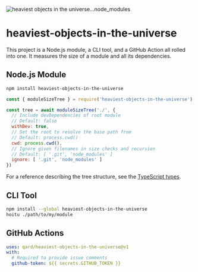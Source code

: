 ![heaviest objects in the universe...node_modules](https://i.redd.it/tfugj4n3l6ez.png)

# heaviest-objects-in-the-universe

This project is a Node.js module, a CLI tool, and a GitHub Action all rolled into one. It measures the size of a module and all its dependencies.

## Node.js Module

```sh
npm install heaviest-objects-in-the-universe
```

```js
const { moduleSizeTree } = require('heaviest-objects-in-the-universe')

const tree = await moduleSizeTree('./', {
  // Include devDependencies of root module
  // Default: false
  withDev: true,
  // Set the root to resolve the base path from
  // Default: process.cwd()
  cwd: process.cwd(),
  // Ignore given filenames in size checks and recursion
  // Default: [ '.git', 'node_modules' ]
  ignore: [ '.git', 'node_modules' ]
})
```

For a reference describing the tree structure, see the [TypeScript types][].

## CLI Tool

```sh
npm install --global heaviest-objects-in-the-universe
hoitu ./path/to/my/module
```

## GitHub Actions

```yml
uses: qard/heaviest-objects-in-the-universe@v1
with:
  # Required to provide issue comments
  github-token: ${{ secrets.GITHUB_TOKEN }}
```

[TypeScript types]: https://github.com/Qard/heaviest-objects-in-the-universe/blob/main/index.d.ts
